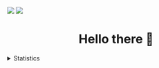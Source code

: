 <p align="left">
  <img src="https://komarev.com/ghpvc/?username=RadonCoding&label=Visitor count&color=292f33&style=flat"/>
  <img src="https://dcbadge.vercel.app/api/shield/705767051586830419"/>
</p>

<h1 align="center">Hello there 👋</h1>

<details>
  <summary>Statistics</summary>
  
  <p align="center">
    <img src="https://github-readme-stats.vercel.app/api?username=RadonCoding&hide_border=true&show_icons=true&include_all_commits=true&show_icons=true&title_color=fff&icon_color=ffffff&text_color=ffffff&bg_color=00000000" />
    <img src="https://github-readme-stats.vercel.app/api/top-langs/?username=RadonCoding&hide_border=true&layout=compact&show_icons=true&title_color=fff&icon_color=ffffff&text_color=ffffff&bg_color=00000000" />
  </p>
</details>
